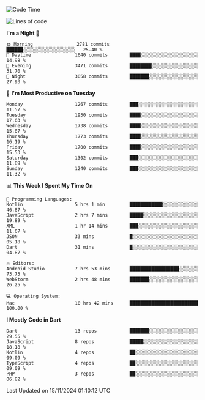 <!--START_SECTION:waka-->
![Code Time](http://img.shields.io/badge/Code%20Time-881%20hrs%2017%20mins-blue)

![Lines of code](https://img.shields.io/badge/From%20Hello%20World%20I%27ve%20Written-3.6%20million%20lines%20of%20code-blue)

**I'm a Night 🦉** 

```text
🌞 Morning                2781 commits        ██████░░░░░░░░░░░░░░░░░░░   25.40 % 
🌆 Daytime                1640 commits        ████░░░░░░░░░░░░░░░░░░░░░   14.98 % 
🌃 Evening                3471 commits        ████████░░░░░░░░░░░░░░░░░   31.70 % 
🌙 Night                  3058 commits        ███████░░░░░░░░░░░░░░░░░░   27.93 % 
```
📅 **I'm Most Productive on Tuesday** 

```text
Monday                   1267 commits        ███░░░░░░░░░░░░░░░░░░░░░░   11.57 % 
Tuesday                  1930 commits        ████░░░░░░░░░░░░░░░░░░░░░   17.63 % 
Wednesday                1738 commits        ████░░░░░░░░░░░░░░░░░░░░░   15.87 % 
Thursday                 1773 commits        ████░░░░░░░░░░░░░░░░░░░░░   16.19 % 
Friday                   1700 commits        ████░░░░░░░░░░░░░░░░░░░░░   15.53 % 
Saturday                 1302 commits        ███░░░░░░░░░░░░░░░░░░░░░░   11.89 % 
Sunday                   1240 commits        ███░░░░░░░░░░░░░░░░░░░░░░   11.32 % 
```


📊 **This Week I Spent My Time On** 

```text
💬 Programming Languages: 
Kotlin                   5 hrs 1 min         ████████████░░░░░░░░░░░░░   46.87 % 
JavaScript               2 hrs 7 mins        █████░░░░░░░░░░░░░░░░░░░░   19.89 % 
XML                      1 hr 14 mins        ███░░░░░░░░░░░░░░░░░░░░░░   11.67 % 
JSON                     33 mins             █░░░░░░░░░░░░░░░░░░░░░░░░   05.18 % 
Dart                     31 mins             █░░░░░░░░░░░░░░░░░░░░░░░░   04.87 % 

🔥 Editors: 
Android Studio           7 hrs 53 mins       ██████████████████░░░░░░░   73.75 % 
WebStorm                 2 hrs 48 mins       ███████░░░░░░░░░░░░░░░░░░   26.25 % 

💻 Operating System: 
Mac                      10 hrs 42 mins      █████████████████████████   100.00 % 
```

**I Mostly Code in Dart** 

```text
Dart                     13 repos            ███████░░░░░░░░░░░░░░░░░░   29.55 % 
JavaScript               8 repos             █████░░░░░░░░░░░░░░░░░░░░   18.18 % 
Kotlin                   4 repos             ██░░░░░░░░░░░░░░░░░░░░░░░   09.09 % 
TypeScript               4 repos             ██░░░░░░░░░░░░░░░░░░░░░░░   09.09 % 
PHP                      3 repos             ██░░░░░░░░░░░░░░░░░░░░░░░   06.82 % 
```




 Last Updated on 15/11/2024 01:10:12 UTC
<!--END_SECTION:waka-->
